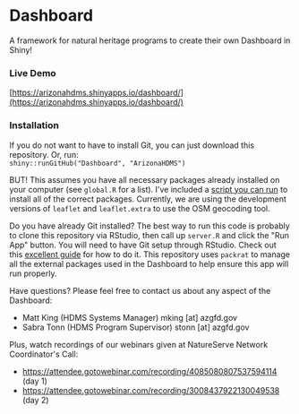 # Dashboard
A framework for natural heritage programs to create their own Dashboard in Shiny!

### Live Demo
[https://arizonahdms.shinyapps.io/dashboard/](https://arizonahdms.shinyapps.io/dashboard/)

### Installation

If you do not want to have to install Git, you can just download this repository. Or, run:  
`shiny::runGitHub("Dashboard", "ArizonaHDMS")`

BUT! This assumes you have all necessary packages already installed on your computer (see `global.R` for a list). I've included a [script you can run](https://github.com/ArizonaHDMS/Dashboard/blob/master/scripts/install_packages.R) to install all of the correct packages. Currently, we are using the development versions of `leaflet` and `leaflet.extra` to use the OSM geocoding tool.

Do you have already Git installed? The best way to run this code is probably to clone this repository via RStudio, then call up `server.R` and click the "Run App" button. You will need to have Git setup through RStudio. Check out this [excellent guide](http://happygitwithr.com/) for how to do it. This repository uses `packrat` to manage all the external packages used in the Dashboard to help ensure this app will run properly.

Have questions? Please feel free to contact us about any aspect of the Dashboard:
* Matt King (HDMS Systems Manager) mking [at] azgfd.gov
* Sabra Tonn (HDMS Program Supervisor) stonn [at] azgfd.gov

Plus, watch recordings of our webinars given at NatureServe Network Coordinator's Call:
* https://attendee.gotowebinar.com/recording/4085080807537594114 (day 1)
* https://attendee.gotowebinar.com/recording/3008437922130049538 (day 2)
